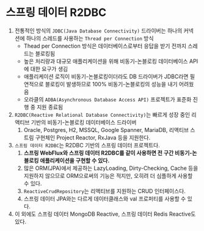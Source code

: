 # 스프링 데이터 R2DBC

1. 전통적인 방식의 `JDBC(Java Database Connectivity)` 드라이버는 하나의 커넥션에 하나의 스레드를 사용하는 `Thread per Connection` 방식
    - Thead per Connection 방식은 데이터베이스로부터 응답을 받기 전까지 스레드는 블로킹됨
    - 높은 처리량과 대규모 애플리케이션을 위해 비동기-논블로킹 데이터베이스 API에 대한 요구가 생김
    - 애플리케이션 로직이 비동기-논블로킹이더라도 DB 드라이버가 JDBC라면 필연적으로 블로킹이 발생하므로 100% 비동기-논블로킹의 성능을 내기 어려웠음
    - 오라클의 `ADBA(Asynchronous Database Access API)` 프로젝트가 표준화 진행 중 지원 종료됨
2. `R2DBC(Reactive Relational Database Connectivity)`는 빠르게 성장 중인 리액티브 기반의 비동기-논블로킹 데이터베이스 드라이버
    1. Oracle, Postgres, H2, MSSQL, Google Spanner, MariaDB, 리액티브 스트림 구현체인 Project Reactor, RxJava 등을 지원한다.
3. `스프링 데이터 R2DBC`는 R2DBC 기반의 스프링 데이터 프로젝트다.
    1. **스프링 WebFlux와 스프링 데이터 R2DBC를 같이 사용하면 전 구간 비동기-논블로킹 애플리케이션을 구현할 수 있다.**
    2. 많은 ORM(JPA)에서 제공하는 LazyLoading, Dirty-Checking, Cache 등을 지원하지 않으므로 ORM으로써의 기능은 적지만, 오히려 더 심플하게 사용할 수 있다.
    3. `ReactiveCrudRepository`는 리액티브를 지원하는 CRUD 인터페이스다.
    4. 스프링 데이터 JPA와는 다르게 데이터클래스와 val 프로퍼티를 사용할 수 있다.
4. 이 외에도 스프링 데이터 MongoDB Reactive, 스프링 데이터 Redis Reactive도 있다.
